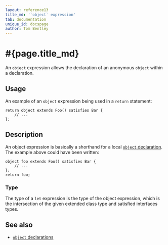 ```yaml
---
layout: reference13
title_md: '`object` expression'
tab: documentation
unique_id: docspage
author: Tom Bentley
---
```


# #{page.title_md}

An `object` expression allows the declaration of an anonymous `object` 
within a declaration.

## Usage 

An example of an `object` expression being used in a `return` statement:

    return object extends Foo() satisfies Bar {
        // ...
    };
    

## Description

An object expression is basically a shorthand for a local 
[`object` declaration](../../structure/object). The example above could 
have been written:

    object foo extends Foo() satisfies Bar {
        // ...
    };
    return foo;

### Type

The type of a `let` expression is the type of the object expression, which is 
the intersection of the given extended class type and satisfied 
interfaces types.

## See also

* [`object` declarations](../../structure/object)
